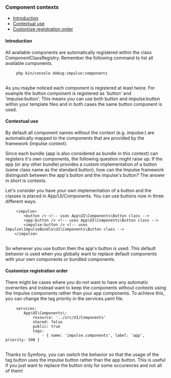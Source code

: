 <h3 class="doc-title">Component contexts</h3>

- [Introduction](#introduction)
- [Contextual use](#contextual-use)
- [Customize registration order](#customize-registration-order)

<h4><a id="introduction">Introduction</a></h4>

All available components are automatically registered within the class <span class="code-hint">ComponentClassRegistry</span>. Remember the following command to list all available components.

<div>
  <div class="code-header">
    <div class="container-fluid">
        <div class="row">
            <div class="button red"></div>
          	<div class="button yellow"></div>
          	<div class="button green"></div>
        </div>
    </div>
  </div>
  <pre class="code-white imp-code line-numbers language-shell">
  	<code class="language-bash">php bin/console debug:impulse:components</code>
  </pre>
</div>

As you maybe noticed each component is registered at least twice. For example the button component is registered as 'button' and 'impulse:button'. This means you can use both <span class="code-hint">button</span> and <span class="code-hint">impulse:button</span> within your template files and in both cases the same button component is used.

<h4><a id="contextual-use">Contextual use</a></h4>

By default all component names without the context (e.g. impulse:) are automatically mapped to the components that are provided by the framework (impulse context). 

Since each bundle (app is also considered as bundle in this context) can registers it's own components, the following question might raise up: If the app (or any other bundle) provides a custom implementation of a button (same class name as the standard button), how can the Impulse framework distinguish between the app's button and the impulse's button? The answer in short is contexts.

Let's consider you have your own implementation of a button and the classes is placed in App/UI/Components. You can use buttons now in three different ways.

<div>
  <div class="code-header">
    <div class="container-fluid">
        <div class="row">
            <div class="button red"></div>
          	<div class="button yellow"></div>
          	<div class="button green"></div>
        </div>
    </div>
  </div>
  <pre class="code-white imp-code line-numbers language-markup">
  	<code class="language-markup">&lt;impulse&gt;
    	&lt;button /&gt; &lt;!-- uses App\UI\Components\Button class --&gt;
        &lt;app:button /&gt; &lt;!-- uses App\UI\Components\Button class --&gt;
        &lt;impulse:button /&gt; &lt;!-- uses Impulse\ImpulseBundle\UI\Components\Button class --&gt;
    &lt;/impulse&gt;</code>
  </pre>
</div>

So whenever you use <span class="code-hint">button</span> then the app's button is used. This default behavior is used when you globally want to replace default components with your own components or bundled components.

<h4><a id="customize-registration-order">Customize registration order</a></h4>

There might be cases where you do not want to have any automatic overwrites and instead want to keep the components without contexts using the Impulse components rather than your app components. To achieve this, you can change the tag priority in the services.yaml file.

<div>
  <div class="code-header">
    <div class="container-fluid">
        <div class="row">
            <div class="button red"></div>
          	<div class="button yellow"></div>
          	<div class="button green"></div>
        </div>
    </div>
  </div>
  <pre class="code-white imp-code line-numbers language-yaml">
  	<code class="language-yaml">services:
    	App\UI\Components\:
        	resource: '../src/UI/Components'
            shared: false
            public: true
            tags:
            	- { name: 'impulse.components', label: 'app', priority: 500 }</code>
  </pre>
</div>

Thanks to Symfony, you can switch the behavior so that the usage of the tag <span class="code-hint">button</span> uses the impulse button rather than the app button. This is useful if you just want to replace the button only for some occurences and not all of them!
